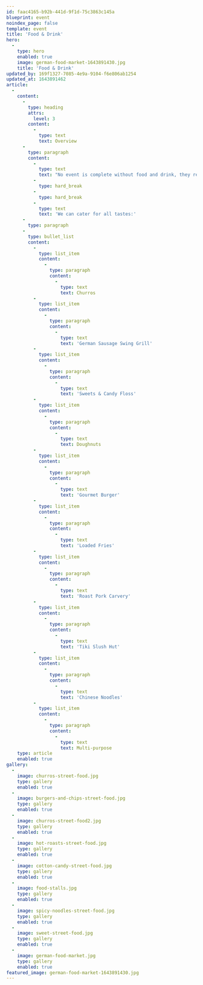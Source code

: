 ```yaml
---
id: faac4165-b92b-441d-9f1d-75c3863c145a
blueprint: event
noindex_page: false
template: event
title: 'Food & Drink'
hero:
  -
    type: hero
    enabled: true
    image: german-food-market-1643891430.jpg
    title: 'Food & Drink'
updated_by: 169f1327-7085-4e9a-9104-f6e806ab1254
updated_at: 1643891462
article:
  -
    content:
      -
        type: heading
        attrs:
          level: 3
        content:
          -
            type: text
            text: Overview
      -
        type: paragraph
        content:
          -
            type: text
            text: "No event is complete without food and drink, they really can make or break an experience. At EC Events, we can offer classic fairground food stalls, in all shapes and sizes to cater for various numbers of people.\_"
          -
            type: hard_break
          -
            type: hard_break
          -
            type: text
            text: 'We can cater for all tastes:'
      -
        type: paragraph
      -
        type: bullet_list
        content:
          -
            type: list_item
            content:
              -
                type: paragraph
                content:
                  -
                    type: text
                    text: Churros
          -
            type: list_item
            content:
              -
                type: paragraph
                content:
                  -
                    type: text
                    text: 'German Sausage Swing Grill'
          -
            type: list_item
            content:
              -
                type: paragraph
                content:
                  -
                    type: text
                    text: 'Sweets & Candy Floss'
          -
            type: list_item
            content:
              -
                type: paragraph
                content:
                  -
                    type: text
                    text: Doughnuts
          -
            type: list_item
            content:
              -
                type: paragraph
                content:
                  -
                    type: text
                    text: 'Gourmet Burger'
          -
            type: list_item
            content:
              -
                type: paragraph
                content:
                  -
                    type: text
                    text: 'Loaded Fries'
          -
            type: list_item
            content:
              -
                type: paragraph
                content:
                  -
                    type: text
                    text: 'Roast Pork Carvery'
          -
            type: list_item
            content:
              -
                type: paragraph
                content:
                  -
                    type: text
                    text: 'Tiki Slush Hut'
          -
            type: list_item
            content:
              -
                type: paragraph
                content:
                  -
                    type: text
                    text: 'Chinese Noodles'
          -
            type: list_item
            content:
              -
                type: paragraph
                content:
                  -
                    type: text
                    text: Multi-purpose
    type: article
    enabled: true
gallery:
  -
    image: churros-street-food.jpg
    type: gallery
    enabled: true
  -
    image: burgers-and-chips-street-food.jpg
    type: gallery
    enabled: true
  -
    image: churros-street-food2.jpg
    type: gallery
    enabled: true
  -
    image: hot-roasts-street-food.jpg
    type: gallery
    enabled: true
  -
    image: cotton-candy-street-food.jpg
    type: gallery
    enabled: true
  -
    image: food-stalls.jpg
    type: gallery
    enabled: true
  -
    image: spicy-noodles-street-food.jpg
    type: gallery
    enabled: true
  -
    image: sweet-street-food.jpg
    type: gallery
    enabled: true
  -
    image: german-food-market.jpg
    type: gallery
    enabled: true
featured_image: german-food-market-1643891430.jpg
---
```

